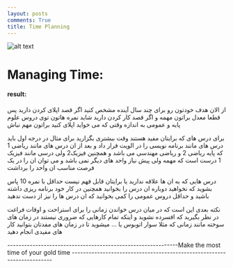 ```yaml
---
layout: posts
comments: True
title: Time Planning
---
```



![alt text]({{pooria159.github.io}}\assets\images\tg.jpg)





# Managing Time:

#### result:

از الان هدف خودتون رو برای چند سال آینده مشخص کنید اگر قصد اپلای کردن دارید پس قطعا معدل براتون مهمه و اگر قصد کار کردن دارید شاید نمره هاتون توی دروس علوم پایه و عمومی به اندازه وقتی که می خواید اپلای کنید براتون مهم نباش

برای درس های که برایتان مفید هستند وقت بیشتری بگزارید برای مثال در درجه اول باید درس های مانند برنامه نویسی را در الویت قرار داد و بعد از ان درس های مانند ریاضی 1 که پایه ریاضی 2 و ریاضی مهندسی می باشد و همچنین فیزیک2 ولی درسی مانند فیزیک 1 درست است که مهمه ولی پیش نیاز واحد های دیگر نمی باشد و می توان ان را  در یک فرصت مناسب ان واحد را برداشت 

درس هایی که به ان ها علاقه ندارید یا برایتان قابل فهم نیست حداقل با نمره 10 پاس بشوید که نخواهید دوباره ان درس را بخوانید همچنین در کار خود برنامه ریزی داشته باشید و حداقل دروس عمومی را کمی بخوانید که ان درس ها را نیز از دست ندهید 

نکته بعدی این است که در میان درس خواندن زمانی را برای استراحت و اوقات فراغت در  نظر بگیرید که افسرده نشوید و اینکه تمام کارهایی که ضروری نیستند در زمان های سوخته مانند زمانی که مثلا سوار اتوبوس یا ... میشوید تا در زمان های مفدتان بتوانید کار های مفیدی انجام دهید



-------------------------------------------------------------Make the most time of your gold time -----------------------------------------------------------------------










